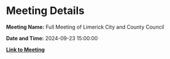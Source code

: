 # Meeting Details

**Meeting Name:** Full Meeting of Limerick City and County Council

**Date and Time:** 2024-09-23 15:00:00

**[Link to Meeting](https://www.limerick.ie/council/whats-on/full-meeting-of-limerick-city-and-county-council-9)**
